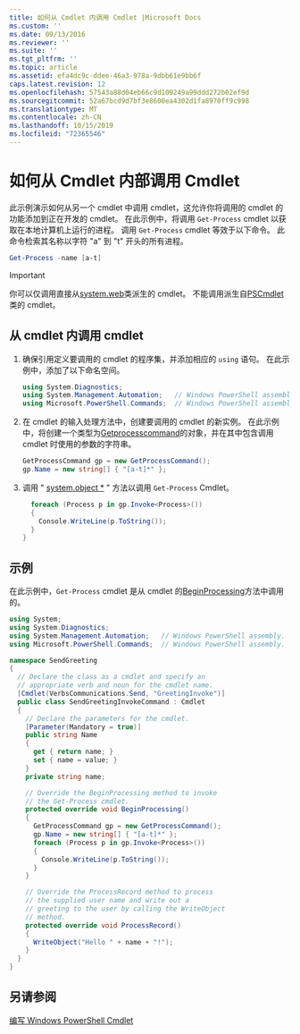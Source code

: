 ```yaml
---
title: 如何从 Cmdlet 内调用 Cmdlet |Microsoft Docs
ms.custom: ''
ms.date: 09/13/2016
ms.reviewer: ''
ms.suite: ''
ms.tgt_pltfrm: ''
ms.topic: article
ms.assetid: efa4dc9c-ddee-46a3-978a-9dbb61e9bb6f
caps.latest.revision: 12
ms.openlocfilehash: 57543a88d04eb66c9d109249a99ddd272b02ef9d
ms.sourcegitcommit: 52a67bcd9d7bf3e8600ea4302d1fa8970ff9c998
ms.translationtype: MT
ms.contentlocale: zh-CN
ms.lasthandoff: 10/15/2019
ms.locfileid: "72365546"
---
```

# <a name="how-to-invoke-a-cmdlet-from-within-a-cmdlet"></a>如何从 Cmdlet 内部调用 Cmdlet

此示例演示如何从另一个 cmdlet 中调用 cmdlet，这允许你将调用的 cmdlet 的功能添加到正在开发的 cmdlet。 在此示例中，将调用 `Get-Process` cmdlet 以获取在本地计算机上运行的进程。 调用 `Get-Process` cmdlet 等效于以下命令。 此命令检索其名称以字符 "a" 到 "t" 开头的所有进程。

```powershell
Get-Process -name [a-t]
```

> [!IMPORTANT]
> 你可以仅调用直接从[system.web](/dotnet/api/System.Management.Automation.Cmdlet)类派生的 cmdlet。 不能调用派生自[PSCmdlet](/dotnet/api/System.Management.Automation.PSCmdlet)类的 cmdlet。

## <a name="to-invoke-a-cmdlet-from-within-a-cmdlet"></a>从 cmdlet 内调用 cmdlet

1. 确保引用定义要调用的 cmdlet 的程序集，并添加相应的 `using` 语句。 在此示例中，添加了以下命名空间。

    ```csharp
    using System.Diagnostics;
    using System.Management.Automation;   // Windows PowerShell assembly.
    using Microsoft.PowerShell.Commands;  // Windows PowerShell assembly.
    ```

2. 在 cmdlet 的输入处理方法中，创建要调用的 cmdlet 的新实例。 在此示例中，将创建一个类型为[Getprocesscommand](/dotnet/api/Microsoft.PowerShell.Commands.GetProcessCommand)的对象，并在其中包含调用 cmdlet 时使用的参数的字符串。

    ```csharp
    GetProcessCommand gp = new GetProcessCommand();
    gp.Name = new string[] { "[a-t]*" };
    ```

3. 调用 " [system.object *](/dotnet/api/System.Management.Automation.Cmdlet.Invoke) " 方法以调用 `Get-Process` Cmdlet。

    ```csharp
      foreach (Process p in gp.Invoke<Process>())
      {
        Console.WriteLine(p.ToString());
      }
    }
    ```

## <a name="example"></a>示例

在此示例中，`Get-Process` cmdlet 是从 cmdlet 的[BeginProcessing](/dotnet/api/System.Management.Automation.Cmdlet.BeginProcessing)方法中调用的。

```csharp
using System;
using System.Diagnostics;
using System.Management.Automation;   // Windows PowerShell assembly.
using Microsoft.PowerShell.Commands;  // Windows PowerShell assembly.

namespace SendGreeting
{
  // Declare the class as a cmdlet and specify an
  // appropriate verb and noun for the cmdlet name.
  [Cmdlet(VerbsCommunications.Send, "GreetingInvoke")]
  public class SendGreetingInvokeCommand : Cmdlet
  {
    // Declare the parameters for the cmdlet.
    [Parameter(Mandatory = true)]
    public string Name
    {
      get { return name; }
      set { name = value; }
    }
    private string name;

    // Override the BeginProcessing method to invoke
    // the Get-Process cmdlet.
    protected override void BeginProcessing()
    {
      GetProcessCommand gp = new GetProcessCommand();
      gp.Name = new string[] { "[a-t]*" };
      foreach (Process p in gp.Invoke<Process>())
      {
        Console.WriteLine(p.ToString());
      }
    }

    // Override the ProcessRecord method to process
    // the supplied user name and write out a
    // greeting to the user by calling the WriteObject
    // method.
    protected override void ProcessRecord()
    {
      WriteObject("Hello " + name + "!");
    }
  }
}
```

## <a name="see-also"></a>另请参阅

[编写 Windows PowerShell Cmdlet](./writing-a-windows-powershell-cmdlet.md)
